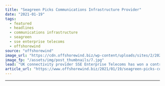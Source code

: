 ```yaml
---
title: "Seagreen Picks Communications Infrastructure Provider"
date: "2021-01-19"
tags: 
  - featured
  - headlines
  - communications infrastructure
  - seagreen
  - sse enterprise telecoms
  - offshorewind
source: "offshorewind"
image_url: "https://cdn.offshorewind.biz/wp-content/uploads/sites/2/2021/01/19140008/Seagreen-Picks-Communications-Infrastructure-Provider.jpg"
image_fp: "/assets/img/post_thumbnails/7.jpg"
lead: "UK connectivity provider SSE Enterprise Telecoms has won a contract to provide the communications"
article_url: "https://www.offshorewind.biz/2021/01/19/seagreen-picks-communications-infrastructure-provider/"
---
```


---
